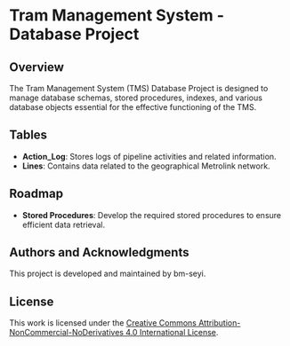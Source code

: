 # Tram Management System - Database Project

## Overview
The Tram Management System (TMS) Database Project is designed to manage database schemas, stored procedures, indexes, and various database objects essential for the effective functioning of the TMS.

## Tables
- **Action_Log**: Stores logs of pipeline activities and related information.
- **Lines**: Contains data related to the geographical Metrolink network.

## Roadmap
- **Stored Procedures**: Develop the required stored procedures to ensure efficient data retrieval.



## Authors and Acknowledgments
This project is developed and maintained by bm-seyi.

## License
This work is licensed under the [Creative Commons Attribution-NonCommercial-NoDerivatives 4.0 International License](./LICENSE).